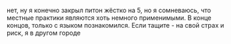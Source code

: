нет, ну я конечно закрыл питон жёстко на 5, но я сомневаюсь, что местные практики являются хоть немного применимыми. В конце концов, только с языком познакомился. Если тащите - на свой страх и риск, я в другом городе
